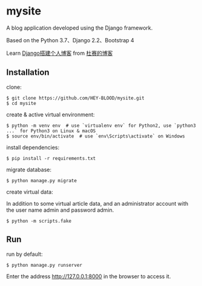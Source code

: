 # mysite

A blog application developed using the Django framework.

Based on the Python 3.7、Django 2.2、Bootstrap 4

Learn [Django搭建个人博客](https://www.dusaiphoto.com/article/2/) from [杜赛的博客](https://www.dusaiphoto.com/)

## Installation

clone:

```
$ git clone https://github.com/HEY-BLOOD/mysite.git
$ cd mysite
```

create & active virtual environment:

```
$ python -m venv env  # use `virtualenv env` for Python2, use `python3 ...` for Python3 on Linux & macOS
$ source env/bin/activate  # use `env\Scripts\activate` on Windows
```

install dependencies:

```
$ pip install -r requirements.txt
```

migrate database:

```
$ python manage.py migrate
```

create virtual data:

In addition to some virtual article data, and an administrator account with the user name admin and password admin.

```
$ python -m scripts.fake
```

## Run

run by default:

```
$ python manage.py runserver
```

Enter the address http://127.0.0.1:8000 in the browser to access it.

